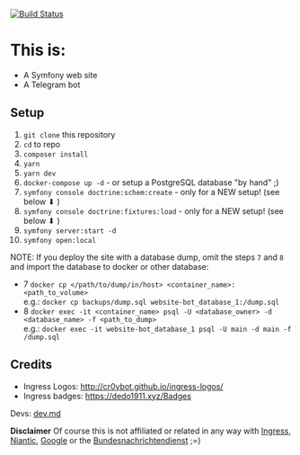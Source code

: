[![Build Status](https://travis-ci.org/4e-ecuador/website-bot.svg?branch=master)](https://travis-ci.org/4e-ecuador/website-bot)

# This is:

* A Symfony web site
* A Telegram bot

## Setup

1. `git clone` this repository
1. `cd` to repo
1. `composer install`
1. `yarn`
1. `yarn dev`
1. `docker-compose up -d` - or setup a PostgreSQL database "by hand" ;)
1. `symfony console doctrine:schem:create` - only for a NEW setup! (see below ⬇ )
1. `symfony console doctrine:fixtures:load` - only for a NEW setup! (see below ⬇ )
1. `symfony server:start -d`
1. `symfony open:local`

NOTE: If you deploy the site with a database dump, omit the steps `7` and `8` and import the database to docker or other database:

* 7 `docker cp </path/to/dump/in/host> <container_name>:<path_to_volume>`<br>
e.g.: `docker cp backups/dump.sql website-bot_database_1:/dump.sql`
* 8 `docker exec -it <container_name> psql -U <database_owner> -d <database_name> -f <path_to_dump>`<br>
e.g.: `docker exec -it website-bot_database_1 psql -U main -d main -f /dump.sql`

## Credits

* Ingress Logos: http://cr0ybot.github.io/ingress-logos/
* Ingress badges: https://dedo1911.xyz/Badges

Devs: [dev.md](dev.md)

**Disclaimer** Of course this is not affiliated or related in any way with [Ingress](https://ingress.com), [Niantic](https://nianticlabs.com), [Google](https://google.com) or the [Bundesnachrichtendienst](https://www.bnd.bund.de) ;=) 
